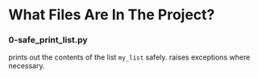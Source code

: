 # What Files Are In The Project?

### 0-safe_print_list.py
prints out the contents of the list `my_list` safely. raises exceptions where necessary.

### 
